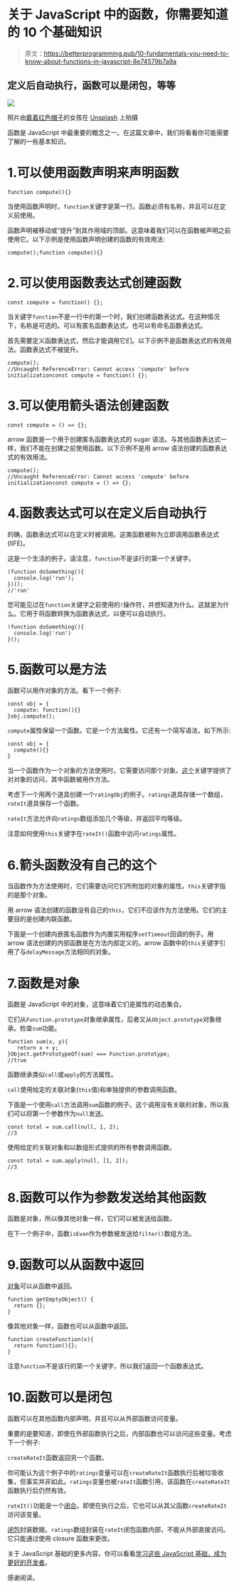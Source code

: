 # 关于 JavaScript 中的函数，你需要知道的 10 个基础知识

> 原文：<https://betterprogramming.pub/10-fundamentals-you-need-to-know-about-functions-in-javascript-8e74579b7a9a>

## 定义后自动执行，函数可以是闭包，等等

![](img/bbc56a757f58a7822f2d64adc6f63112.png)

照片由[戴着红色帽子](https://unsplash.com/@girlwithredhat?utm_source=medium&utm_medium=referral)的女孩在 [Unsplash](https://unsplash.com?utm_source=medium&utm_medium=referral) 上拍摄

函数是 JavaScript 中最重要的概念之一。在这篇文章中，我们将看看你可能需要了解的一些基本知识。

# 1.可以使用函数声明来声明函数

```
function compute(){}
```

当使用函数声明时，`function`关键字是第一行。函数必须有名称，并且可以在定义前使用。

函数声明被移动或“提升”到其作用域的顶部。这意味着我们可以在函数被声明之前使用它。以下示例是使用函数声明创建的函数的有效用法:

```
compute();function compute(){}
```

# 2.可以使用函数表达式创建函数

```
const compute = function() {};
```

当关键字`function`不是一行中的第一个时，我们创建函数表达式。在这种情况下，名称是可选的。可以有匿名函数表达式，也可以有命名函数表达式。

首先需要定义函数表达式，然后才能调用它们。以下示例不是函数表达式的有效用法。函数表达式不被提升。

```
compute();
//Uncaught ReferenceError: Cannot access 'compute' before initializationconst compute = function() {};
```

# 3.可以使用箭头语法创建函数

```
const compute = () => {};
```

arrow 函数是一个用于创建匿名函数表达式的 sugar 语法。与其他函数表达式一样，我们不能在创建之前使用函数。以下示例不是用 arrow 语法创建的函数表达式的有效用法。

```
compute();
//Uncaught ReferenceError: Cannot access 'compute' before initializationconst compute = () => {};
```

# 4.函数表达式可以在定义后自动执行

的确，函数表达式可以在定义时被调用。这类函数被称为立即调用函数表达式(IIFE)。

这是一个生活的例子。请注意，`function`不是该行的第一个关键字。

```
(function doSomething(){
  console.log('run');
})();
//'run'
```

您可能见过在`function`关键字之前使用的`!`操作符，并想知道为什么。这就是为什么。它用于将函数转换为函数表达式，以便可以自动执行。

```
!function doSomething(){
  console.log('run')
}();
```

# 5.函数可以是方法

函数可以用作对象的方法。看下一个例子:

```
const obj = {
  compute: function(){}
}obj.compute();
```

`compute`属性保留一个函数。它是一个方法属性。它还有一个简写语法，如下所示:

```
const obj = {
  compute(){}
}
```

当一个函数作为一个对象的方法使用时，它需要访问那个对象。[这个](https://medium.com/programming-essentials/removing-javascripts-this-keyword-makes-it-a-better-language-here-s-why-db28060cc086)关键字提供了对对象的访问，其中函数被用作方法。

考虑下一个用两个道具创建一个`ratingObj`的例子。`ratings`道具存储一个数组，`rateIt`道具保存一个函数。

`rateIt`方法允许向`ratings`数组添加几个等级，并返回平均等级。

注意如何使用`this`关键字在`rateIt()`函数中访问`ratings`属性。

# 6.箭头函数没有自己的这个

当函数作为方法使用时，它们需要访问它们所附加的对象的属性。`this`关键字指的是那个对象。

用 arrow 语法创建的函数没有自己的`this`，它们不应该作为方法使用。它们的主要目的是创建内联函数。

下面是一个创建内嵌匿名函数作为内置实用程序`setTimeout`回调的例子。用 arrow 语法创建的内部函数是在方法内部定义的。arrow 函数中的`this`关键字引用了与`delayMessage`方法相同的对象。

# 7.函数是对象

函数是 JavaScript 中的对象，这意味着它们是属性的动态集合。

它们从`Function.prototype`对象继承属性，后者又从`Object.prototype`对象继承。检查`sum`功能。

```
function sum(x, y){
   return x + y;
}Object.getPrototypeOf(sum) === Function.prototype;
//true
```

函数继承类似`call`或`apply`的方法属性。

`call`使用给定的关联对象(`this`值)和单独提供的参数调用函数。

下面是一个使用`call`方法调用`sum`函数的例子。这个调用没有关联的对象，所以我们可以将第一个参数作为`null`发送。

```
const total = sum.call(null, 1, 2);
//3
```

使用给定的关联对象和以数组形式提供的所有参数调用函数。

```
const total = sum.apply(null, [1, 2]);
//3
```

# 8.函数可以作为参数发送给其他函数

函数是对象，所以像其他对象一样，它们可以被发送给函数。

在下一个例子中，函数`isEven`作为参数被发送给`filter()`数组方法。

# 9.函数可以从函数中返回

[对象](https://medium.com/programming-essentials/7-things-you-should-know-about-objects-in-javascript-c0b2f251e160)可以从函数中返回。

```
function getEmptyObject() {
  return {};
}
```

像其他对象一样，函数也可以从函数中返回。

```
function createFunction(x){
  return function(){};
}
```

注意`function`不是该行的第一个关键字，所以我们返回一个函数表达式。

# 10.函数可以是闭包

函数可以在其他函数内部声明，并且可以从外部函数访问变量。

重要的是要知道，即使在外部函数执行之后，内部函数也可以访问这些变量。考虑下一个例子:

`createRateIt`函数返回另一个函数。

你可能认为这个例子中的`ratings`变量可以在`createRateIt`函数执行后被垃圾收集，但事实并非如此。`ratings`变量也被`rateIt`函数引用，该函数在`createRateIt`函数执行后仍然有效。

`rateIt()`功能是一个[闭合](https://medium.com/programming-essentials/you-will-finally-understand-what-closure-is-13ba11825319)。即使在执行之后，它也可以从其父函数`createRateIt`访问该变量。

[闭包](https://medium.com/programming-essentials/you-will-finally-understand-what-closure-is-13ba11825319)封装数据。`ratings`数组封装在`rateIt`闭包函数内部，不能从外部直接访问。它只能通过使用 closure 函数来更改。

关于 JavaScript 基础的更多内容，你可以看看[学习这些 JavaScript 基础，成为更好的开发者](https://medium.com/programming-essentials/learn-these-javascript-fundamentals-and-become-a-better-developer-2a031a0dc9cf)。

感谢阅读。